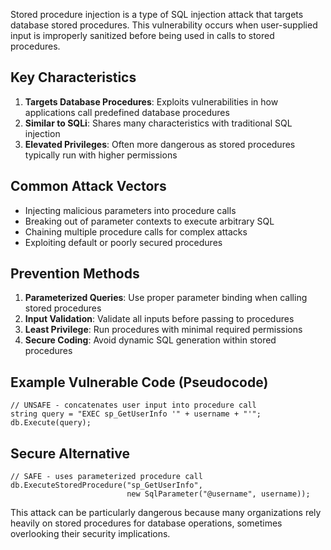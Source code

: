 
Stored procedure injection is a type of SQL injection attack that targets database stored procedures. This vulnerability occurs when user-supplied input is improperly sanitized before being used in calls to stored procedures.

## Key Characteristics

1. **Targets Database Procedures**: Exploits vulnerabilities in how applications call predefined database procedures
2. **Similar to SQLi**: Shares many characteristics with traditional SQL injection
3. **Elevated Privileges**: Often more dangerous as stored procedures typically run with higher permissions

## Common Attack Vectors

- Injecting malicious parameters into procedure calls
- Breaking out of parameter contexts to execute arbitrary SQL
- Chaining multiple procedure calls for complex attacks
- Exploiting default or poorly secured procedures

## Prevention Methods

1. **Parameterized Queries**: Use proper parameter binding when calling stored procedures
2. **Input Validation**: Validate all inputs before passing to procedures
3. **Least Privilege**: Run procedures with minimal required permissions
4. **Secure Coding**: Avoid dynamic SQL generation within stored procedures

## Example Vulnerable Code (Pseudocode)

```
// UNSAFE - concatenates user input into procedure call
string query = "EXEC sp_GetUserInfo '" + username + "'";
db.Execute(query);
```

## Secure Alternative

```
// SAFE - uses parameterized procedure call
db.ExecuteStoredProcedure("sp_GetUserInfo", 
                          new SqlParameter("@username", username));
```

This attack can be particularly dangerous because many organizations rely heavily on stored procedures for database operations, sometimes overlooking their security implications.